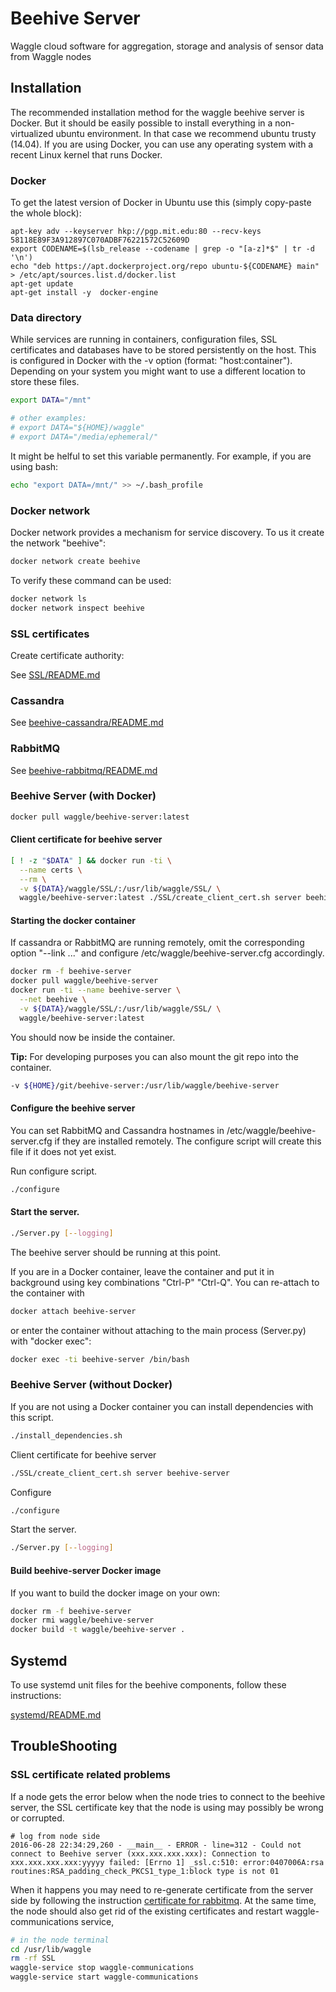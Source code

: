 # Beehive Server

Waggle cloud software for aggregation, storage and analysis of sensor data from Waggle nodes

## Installation

The recommended installation method for the waggle beehive server is Docker. But it should be easily possible to install everything in a non-virtualized ubuntu environment. In that case we recommend ubuntu trusty (14.04). If you are using Docker, you can use any operating system with a recent Linux kernel that runs Docker. 

### Docker

To get the latest version of Docker in Ubuntu use this (simply copy-paste the whole block):
```
apt-key adv --keyserver hkp://pgp.mit.edu:80 --recv-keys 58118E89F3A912897C070ADBF76221572C52609D
export CODENAME=$(lsb_release --codename | grep -o "[a-z]*$" | tr -d '\n')
echo "deb https://apt.dockerproject.org/repo ubuntu-${CODENAME} main" > /etc/apt/sources.list.d/docker.list
apt-get update
apt-get install -y  docker-engine
```

### Data directory
While services are running in containers, configuration files, SSL certificates and databases have to be stored persistently on the host. This is configured in Docker with the -v option (format: "host:container"). Depending on your system you might want to use a different location to store these files.

```bash
export DATA="/mnt"

# other examples:
# export DATA="${HOME}/waggle"
# export DATA="/media/ephemeral/"
```

It might be helful to set this variable permanently. For example, if you are using bash:
```bash
echo "export DATA=/mnt/" >> ~/.bash_profile
```

### Docker network
Docker network provides a mechanism for service discovery. To us it create the network "beehive":
```bash
docker network create beehive
```

To verify these command can be used:
```bash
docker network ls
docker network inspect beehive
```

### SSL certificates

Create certificate authority:

See [SSL/README.md](./SSL/README.md)

### Cassandra

See [beehive-cassandra/README.md](./beehive-cassandra/README.md)

### RabbitMQ

See [beehive-rabbitmq/README.md](./beehive-rabbitmq/README.md)

### Beehive Server (with Docker)
```bash
docker pull waggle/beehive-server:latest
```


#### Client certificate for beehive server
```bash
[ ! -z "$DATA" ] && docker run -ti \
  --name certs \
  --rm \
  -v ${DATA}/waggle/SSL/:/usr/lib/waggle/SSL/ \
  waggle/beehive-server:latest ./SSL/create_client_cert.sh server beehive-server
```  


#### Starting the docker container
If cassandra or RabbitMQ are running remotely, omit the corresponding option "--link ..." and configure /etc/waggle/beehive-server.cfg accordingly.

```bash
docker rm -f beehive-server
docker pull waggle/beehive-server
docker run -ti --name beehive-server \
  --net beehive \
  -v ${DATA}/waggle/SSL/:/usr/lib/waggle/SSL/ \
  waggle/beehive-server:latest
```

You should now be inside the container.

**Tip:** For developing purposes you can also mount the git repo into the container.
```bash
-v ${HOME}/git/beehive-server:/usr/lib/waggle/beehive-server
```


#### Configure the beehive server

You can set RabbitMQ and Cassandra hostnames in /etc/waggle/beehive-server.cfg if they are installed remotely. The configure script will create this file if it does not yet exist. 

Run configure script.
```bash
./configure
```

#### Start the server.
```bash
./Server.py [--logging]
```

The beehive server should be running at this point. 

If you are in a Docker container, leave the container and put it in background using key combinations "Ctrl-P" "Ctrl-Q". You can re-attach to the container with
```bash
docker attach beehive-server
```
or enter the container without attaching to the main process (Server.py) with "docker exec":
```bash
docker exec -ti beehive-server /bin/bash
```

### Beehive Server (without Docker)
If you are not using a Docker container you can install dependencies with this script.
```bash
./install_dependencies.sh
```

Client certificate for beehive server
```bash
./SSL/create_client_cert.sh server beehive-server
```

Configure
```bash
./configure
```

Start the server.
```bash
./Server.py [--logging]
```

#### Build beehive-server Docker image

If you want to build the docker image on your own:

```bash
docker rm -f beehive-server
docker rmi waggle/beehive-server
docker build -t waggle/beehive-server .
```


## Systemd

To use systemd unit files for the beehive components, follow these instructions:


[systemd/README.md](./systemd/README.md)

## TroubleShooting

### SSL certificate related problems

If a node gets the error below when the node tries to connect to the beehive server, the SSL certificate key that the node is using may possibly be wrong or corrupted. 

```
# log from node side
2016-06-28 22:34:29,260 - __main__ - ERROR - line=312 - Could not connect to Beehive server (xxx.xxx.xxx.xxx): Connection to xxx.xxx.xxx.xxx:yyyyy failed: [Errno 1] _ssl.c:510: error:0407006A:rsa routines:RSA_padding_check_PKCS1_type_1:block type is not 01
```

When it happens you may need to re-generate certificate from the server side by following the instruction [certificate for rabbitmq](beehive-rabbitmq/README.md#create-ssl-server-certificate-for-rabbitmq). At the same time, the node should also get rid of the existing certificates and restart waggle-communications service,

```bash
# in the node terminal
cd /usr/lib/waggle
rm -rf SSL
waggle-service stop waggle-communications
waggle-service start waggle-communications
```
